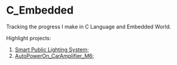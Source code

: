 # C_Embedded
Tracking the progress I make in C Language and Embedded World.

Highlight projects:
1. [Smart Public Lighting System;](https://github.com/MiGen97/C_Embedded/tree/master/ESP32/IoT_Project)
2. [AutoPowerOn_CarAmplifier_M6;](https://github.com/MiGen97/C_Embedded/blob/master/Attiny13A/AutoPowerOnAmpCar/AutoPowerOnAmpCar.ino)
